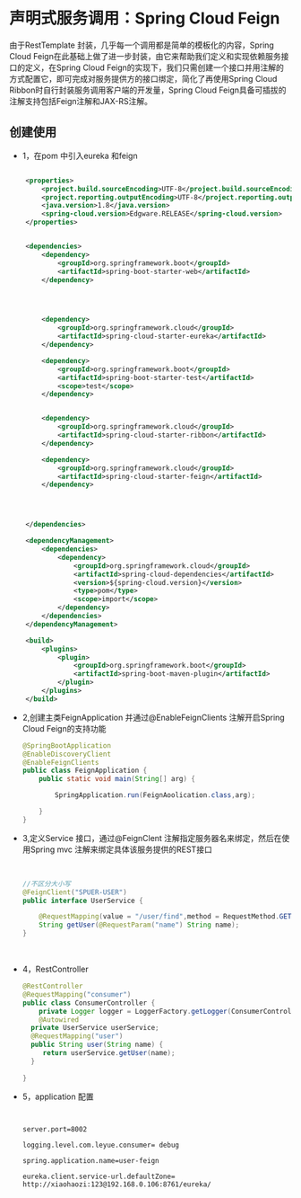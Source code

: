 # 声明式服务调用：Spring Cloud Feign

由于RestTemplate 封装，几乎每一个调用都是简单的模板化的内容，Spring Cloud Feign在此基础上做了进一步封装，由它来帮助我们定义和实现依赖服务接口的定义，在Spring Cloud Feign的实现下，我们只需创建一个接口并用注解的方式配置它，即可完成对服务提供方的接口绑定，简化了再使用Spring Cloud Ribbon时自行封装服务调用客户端的开发量，Spring Cloud Feign具备可插拔的注解支持包括Feign注解和JAX-RS注解。



## 创建使用

* 1，在pom 中引入eureka 和feign

```Xml

    <properties>
        <project.build.sourceEncoding>UTF-8</project.build.sourceEncoding>
        <project.reporting.outputEncoding>UTF-8</project.reporting.outputEncoding>
        <java.version>1.8</java.version>
        <spring-cloud.version>Edgware.RELEASE</spring-cloud.version>
    </properties>


    <dependencies>
        <dependency>
            <groupId>org.springframework.boot</groupId>
            <artifactId>spring-boot-starter-web</artifactId>
        </dependency>




        <dependency>
            <groupId>org.springframework.cloud</groupId>
            <artifactId>spring-cloud-starter-eureka</artifactId>
        </dependency>

        <dependency>
            <groupId>org.springframework.boot</groupId>
            <artifactId>spring-boot-starter-test</artifactId>
            <scope>test</scope>
        </dependency>


        <dependency>
            <groupId>org.springframework.cloud</groupId>
            <artifactId>spring-cloud-starter-ribbon</artifactId>
        </dependency>

        <dependency>
            <groupId>org.springframework.cloud</groupId>
            <artifactId>spring-cloud-starter-feign</artifactId>
        </dependency>




    </dependencies>

    <dependencyManagement>
        <dependencies>
            <dependency>
                <groupId>org.springframework.cloud</groupId>
                <artifactId>spring-cloud-dependencies</artifactId>
                <version>${spring-cloud.version}</version>
                <type>pom</type>
                <scope>import</scope>
            </dependency>
        </dependencies>
    </dependencyManagement>

    <build>
        <plugins>
            <plugin>
                <groupId>org.springframework.boot</groupId>
                <artifactId>spring-boot-maven-plugin</artifactId>
            </plugin>
        </plugins>
    </build>
```





* 2,创建主类FeignApplication 并通过@EnableFeignClients 注解开启Spring Cloud Feign的支持功能

  ```Java
  @SpringBootApplication
  @EnableDiscoveryClient
  @EnableFeignClients
  public class FeignApplication {
      public static void main(String[] arg) {

          SpringApplication.run(FeignAoolication.class,arg);

      }
  }
  ```

* 3,定义Service 接口，通过@FeignClent 注解指定服务器名来绑定，然后在使用Spring mvc 注解来绑定具体该服务提供的REST接口

  ​

  ```Java
  //不区分大小写
  @FeignClient("SPUER-USER")
  public interface UserService {

      @RequestMapping(value = "/user/find",method = RequestMethod.GET)
      String getUser(@RequestParam("name") String name);
  }
  ```

  ​



* 4，RestController

  ```java
  @RestController
  @RequestMapping("consumer")
  public class ConsumerController {
      private Logger logger = LoggerFactory.getLogger(ConsumerController.class);
      @Autowired
    private UserService userService;
    @RequestMapping("user")
    public String user(String name) {
       return userService.getUser(name);
    }
    
  }
  ```




* 5，application 配置  

  ```


  server.port=8002

  logging.level.com.leyue.consumer= debug

  spring.application.name=user-feign

  eureka.client.service-url.defaultZone= http://xiaohaozi:123@192.168.0.106:8761/eureka/




  ```


